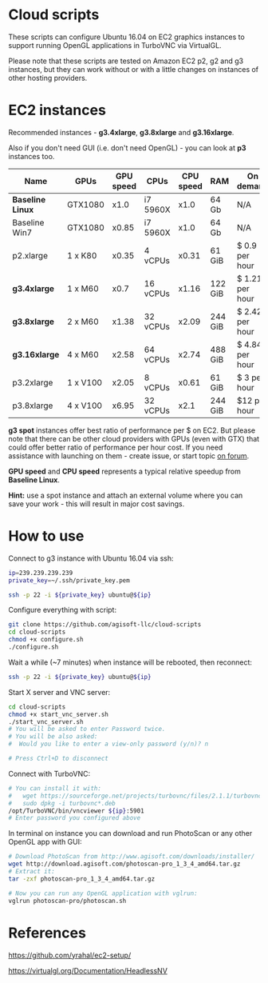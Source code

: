 # Cloud scripts

These scripts can configure Ubuntu 16.04 on EC2 graphics instances to support running OpenGL applications in TurboVNC via VirtualGL.

Please note that these scripts are tested on Amazon EC2 p2, g2 and g3 instances, but they can work without or with a little changes on instances of other hosting providers.

# EC2 instances

Recommended instances - **g3.4xlarge**, **g3.8xlarge** and **g3.16xlarge**.

Also if you don't need GUI (i.e. don't need OpenGL) - you can look at **p3** instances too.

| Name          | GPUs    | GPU speed | CPUs     | CPU speed | RAM    | On demand       | ~ Spot instance |
| ------------- | ------- | --------- | -------- | --------- | ------ | --------------- | --------------- |
|**Baseline Linux**| GTX1080 |   x1.0    | i7 5960X | x1.0      | 64 Gb  | N/A             | N/A             |
| Baseline Win7 | GTX1080 |   x0.85   | i7 5960X | x1.0      | 64 Gb  | N/A             | N/A             |
| p2.xlarge     | 1 x K80 |   x0.35   |  4 vCPUs | x0.31     | 61 GiB | $ 0.9  per hour | ~ $0.2 per hour |
|**g3.4xlarge**| 1 x M60 |   x0.7    | 16 vCPUs | x1.16     | 122 GiB| $ 1.21 per hour | ~ $0.4 per hour |
|**g3.8xlarge**| 2 x M60 |   x1.38   | 32 vCPUs | x2.09     | 244 GiB| $ 2.42 per hour | N/A             |
|**g3.16xlarge**| 4 x M60 |   x2.58   | 64 vCPUs | x2.74     | 488 GiB| $ 4.84 per hour | N/A             |
| p3.2xlarge    | 1 x V100|   x2.05   |  8 vCPUs | x0.61     | 61  GiB| $ 3    per hour | N/A             |
| p3.8xlarge    | 4 x V100|   x6.95   | 32 vCPUs | x2.1      | 244 GiB| $12    per hour | ~ $3   per hour |

**g3 spot** instances offer best ratio of performance per $ on EC2.
But please note that there can be other cloud providers with GPUs (even with GTX) that could offer better ratio of performance per hour cost.
If you need assistance with launching on them - create issue, or start topic [on forum](http://www.agisoft.com/forum/).

**GPU speed** and **CPU speed** represents a typical relative speedup from **Baseline Linux**.

**Hint:** use a spot instance and attach an external volume where you can save your work - this will result in major cost savings.

# How to use

Connect to g3 instance with Ubuntu 16.04 via ssh:

```bash
ip=239.239.239.239
private_key=~/.ssh/private_key.pem

ssh -p 22 -i ${private_key} ubuntu@${ip}
```

Configure everything with script:

```bash
git clone https://github.com/agisoft-llc/cloud-scripts
cd cloud-scripts
chmod +x configure.sh
./configure.sh
```

Wait a while (~7 minutes) when instance will be rebooted, then reconnect:

```bash
ssh -p 22 -i ${private_key} ubuntu@${ip}
```

Start X server and VNC server:

```bash
cd cloud-scripts
chmod +x start_vnc_server.sh
./start_vnc_server.sh
# You will be asked to enter Password twice.
# You will be also asked:
#  Would you like to enter a view-only password (y/n)? n

# Press Ctrl+D to disconnect
```

Connect with TurboVNC:
```bash
# You can install it with:
#   wget https://sourceforge.net/projects/turbovnc/files/2.1.1/turbovnc_2.1.1_amd64.deb/download -O turbovnc_2.1.1_amd64.deb
#   sudo dpkg -i turbovnc*.deb
/opt/TurboVNC/bin/vncviewer ${ip}:5901
# Enter password you configured above
```

In terminal on instance you can download and run PhotoScan or any other OpenGL app with GUI:
```bash
# Download PhotoScan from http://www.agisoft.com/downloads/installer/
wget http://download.agisoft.com/photoscan-pro_1_3_4_amd64.tar.gz
# Extract it:
tar -zxf photoscan-pro_1_3_4_amd64.tar.gz

# Now you can run any OpenGL application with vglrun:
vglrun photoscan-pro/photoscan.sh
```

# References

https://github.com/yrahal/ec2-setup/

https://virtualgl.org/Documentation/HeadlessNV
